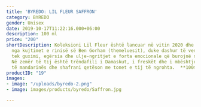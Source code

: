 ```yaml
---
title: 'BYREDO: LIL FLEUR SAFFRON'
category: BYREDO
gender: Unisex
date: 2019-10-17T11:22:16.000+06:00
description: 100 ml
price: "200"
shortDescription: Koleksioni Lil Fleur është lancuar në vitin 2020 dhe është frymëzuar
  nga kujtimet e rinisë së Ben Gorham (themeluesit), duke dashur të vendosë theksin
  tek guximi, egërsia dhe ulje-ngritjet e forta emocionale që burojnë nga adoleshenca.
  Në zemër të tij është trëndafili i Damaskut, i freskët dhe i mbështjellë me nota
  të mandarinës dhe shafrani qetëson me tonet e tij të ngrohta.  **100ml-EDP-UNISEX**
productID: "19"
images:
- image: "/uploads/byredo-2.png"
- image: images/products/byredo/Saffron.jpg

---
```

